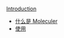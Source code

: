 [Introduction](README.md)
  - [什么是 Moleculer](introduce/what-is-moleculer.md)
  - [使用](introduce/usage.md)

